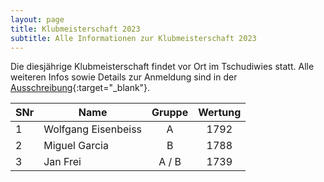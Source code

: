 ```yaml
---
layout: page
title: Klubmeisterschaft 2023
subtitle: Alle Informationen zur Klubmeisterschaft 2023
---
```


Die diesjährige Klubmeisterschaft findet vor Ort im Tschudiwies statt. Alle weiteren Infos sowie Details zur Anmeldung sind in der [Ausschreibung](Klubmeisterschaft2023.pdf){:target="\_blank"}.


| SNr | Name                | Gruppe | Wertung |
|-----|---------------------|:------:|:-------:|
| 1   | Wolfgang Eisenbeiss |   A    |  1792   |
| 2   | Miguel Garcia       |   B    |  1788   |
| 3   | Jan Frei            | A / B  |  1739   |
